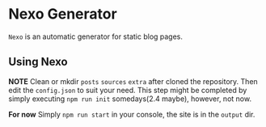 # Nexo Generator

`Nexo` is an automatic generator for static blog pages.

## Using Nexo

**NOTE** Clean or mkdir `posts` `sources` `extra` after cloned the repository. Then edit the `config.json` to suit your need. This step might be completed by simply executing `npm run init` somedays(2.4 maybe), however, not now.

**For now** Simply `npm run start` in your console, the site is in the `output` dir.